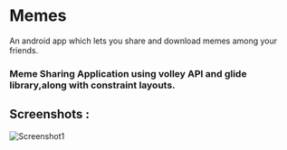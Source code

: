 # Memes
 An android app which lets you share and download memes among your friends.
 ### Meme Sharing Application using volley API and glide library,along with constraint layouts.
## Screenshots : 
![Screenshot1](memes_screenshot.png)
